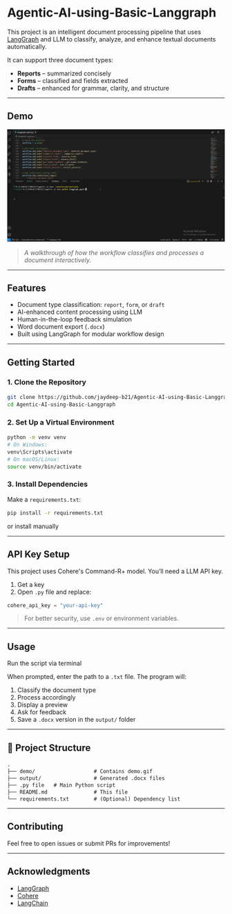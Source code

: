 # Agentic-AI-using-Basic-Langgraph

This project is an intelligent document processing pipeline that uses [LangGraph](https://github.com/langchain-ai/langgraph) and LLM to classify, analyze, and enhance textual documents automatically.

It can support three document types:
-  **Reports** – summarized concisely
-  **Forms** – classified and fields extracted
-  **Drafts** – enhanced for grammar, clarity, and structure

---

##  Demo

![Demo](Agentic%20AI%20using%20Langgraph/demo/langgraph_agent_gif1.gif)

> _A walkthrough of how the workflow classifies and processes a document interactively._

---

## Features

-  Document type classification: `report`, `form`, or `draft`
-  AI-enhanced content processing using LLM
-  Human-in-the-loop feedback simulation
-  Word document export (`.docx`)
-  Built using LangGraph for modular workflow design

---

##  Getting Started

### 1. Clone the Repository

```bash
git clone https://github.com/jaydeep-b21/Agentic-AI-using-Basic-Langgraph.git
cd Agentic-AI-using-Basic-Langgraph
````

### 2. Set Up a Virtual Environment

```bash
python -m venv venv
# On Windows:
venv\Scripts\activate
# On macOS/Linux:
source venv/bin/activate
```

### 3. Install Dependencies

Make a `requirements.txt`:

```bash
pip install -r requirements.txt
```

or install manually

---

##  API Key Setup

This project uses Cohere's Command-R+ model. You’ll need a LLM API key.

1. Get a key
2. Open `.py` file and replace:

```python
cohere_api_key = "your-api-key"
```

>  For better security, use `.env` or environment variables.

---

##  Usage

Run the script via terminal

When prompted, enter the path to a `.txt` file. The program will:

1. Classify the document type
2. Process accordingly
3. Display a preview
4. Ask for feedback
5. Save a `.docx` version in the `output/` folder

---

## 📂 Project Structure

```
.
├── demo/                   # Contains demo.gif
├── output/                 # Generated .docx files
├── .py file   # Main Python script
├── README.md               # This file
└── requirements.txt        # (Optional) Dependency list
```

---

##  Contributing

Feel free to open issues or submit PRs for improvements!

---

##  Acknowledgments

* [LangGraph](https://github.com/langchain-ai/langgraph)
* [Cohere](https://cohere.com/)
* [LangChain](https://www.langchain.com/)
